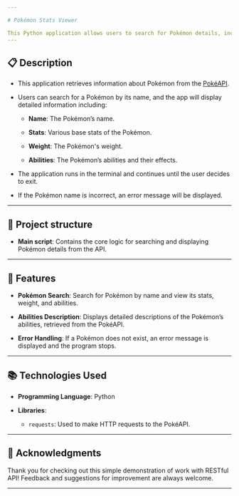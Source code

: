 ```yaml
---

# Pokémon Stats Viewer

This Python application allows users to search for Pokémon details, including stats, weight, and abilities, using the PokéAPI. Users can search for any Pokémon and view its stats, abilities, and their effects.
---
```


## 📋 Description

* This application retrieves information about Pokémon from the [PokéAPI](https://pokeapi.co/).

* Users can search for a Pokémon by its name, and the app will display detailed information including:

  * **Name**: The Pokémon’s name.
  
  * **Stats**: Various base stats of the Pokémon.
  
  * **Weight**: The Pokémon's weight.
  
  * **Abilities**: The Pokémon’s abilities and their effects.

* The application runs in the terminal and continues until the user decides to exit.

* If the Pokémon name is incorrect, an error message will be displayed.

---

## 📑 Project structure

* **Main script**: Contains the core logic for searching and displaying Pokémon details from the API.

---

## 🚀 Features

* **Pokémon Search**: Search for Pokémon by name and view its stats, weight, and abilities.

* **Abilities Description**: Displays detailed descriptions of the Pokémon’s abilities, retrieved from the PokéAPI.

* **Error Handling**: If a Pokémon does not exist, an error message is displayed and the program stops.

---

## 📚 Technologies Used

* **Programming Language**: Python

* **Libraries**:
  * `requests`: Used to make HTTP requests to the PokéAPI.
  
---

## 🙏 Acknowledgments

Thank you for checking out this simple demonstration of work with RESTful API! Feedback and suggestions for improvement are always welcome.

---
